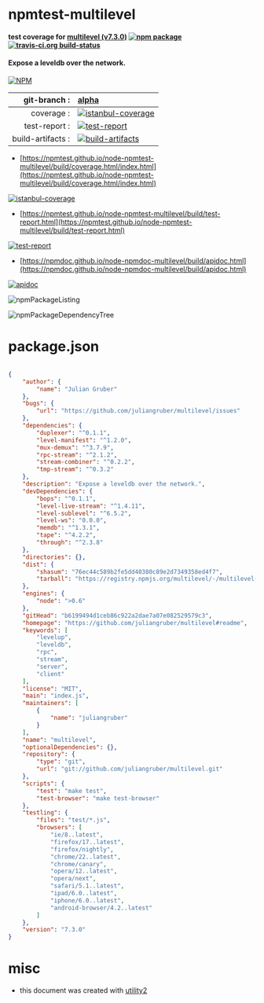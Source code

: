 # npmtest-multilevel

#### test coverage for  [multilevel (v7.3.0)](https://github.com/juliangruber/multilevel#readme)  [![npm package](https://img.shields.io/npm/v/npmtest-multilevel.svg?style=flat-square)](https://www.npmjs.org/package/npmtest-multilevel) [![travis-ci.org build-status](https://api.travis-ci.org/npmtest/node-npmtest-multilevel.svg)](https://travis-ci.org/npmtest/node-npmtest-multilevel)

#### Expose a leveldb over the network.

[![NPM](https://nodei.co/npm/multilevel.png?downloads=true&downloadRank=true&stars=true)](https://www.npmjs.com/package/multilevel)

| git-branch : | [alpha](https://github.com/npmtest/node-npmtest-multilevel/tree/alpha)|
|--:|:--|
| coverage : | [![istanbul-coverage](https://npmtest.github.io/node-npmtest-multilevel/build/coverage.badge.svg)](https://npmtest.github.io/node-npmtest-multilevel/build/coverage.html/index.html)|
| test-report : | [![test-report](https://npmtest.github.io/node-npmtest-multilevel/build/test-report.badge.svg)](https://npmtest.github.io/node-npmtest-multilevel/build/test-report.html)|
| build-artifacts : | [![build-artifacts](https://npmtest.github.io/node-npmtest-multilevel/glyphicons_144_folder_open.png)](https://github.com/npmtest/node-npmtest-multilevel/tree/gh-pages/build)|

- [https://npmtest.github.io/node-npmtest-multilevel/build/coverage.html/index.html](https://npmtest.github.io/node-npmtest-multilevel/build/coverage.html/index.html)

[![istanbul-coverage](https://npmtest.github.io/node-npmtest-multilevel/build/screenCapture.buildCi.browser.%252Ftmp%252Fbuild%252Fcoverage.lib.html.png)](https://npmtest.github.io/node-npmtest-multilevel/build/coverage.html/index.html)

- [https://npmtest.github.io/node-npmtest-multilevel/build/test-report.html](https://npmtest.github.io/node-npmtest-multilevel/build/test-report.html)

[![test-report](https://npmtest.github.io/node-npmtest-multilevel/build/screenCapture.buildCi.browser.%252Ftmp%252Fbuild%252Ftest-report.html.png)](https://npmtest.github.io/node-npmtest-multilevel/build/test-report.html)

- [https://npmdoc.github.io/node-npmdoc-multilevel/build/apidoc.html](https://npmdoc.github.io/node-npmdoc-multilevel/build/apidoc.html)

[![apidoc](https://npmdoc.github.io/node-npmdoc-multilevel/build/screenCapture.buildCi.browser.%252Ftmp%252Fbuild%252Fapidoc.html.png)](https://npmdoc.github.io/node-npmdoc-multilevel/build/apidoc.html)

![npmPackageListing](https://npmtest.github.io/node-npmtest-multilevel/build/screenCapture.npmPackageListing.svg)

![npmPackageDependencyTree](https://npmtest.github.io/node-npmtest-multilevel/build/screenCapture.npmPackageDependencyTree.svg)



# package.json

```json

{
    "author": {
        "name": "Julian Gruber"
    },
    "bugs": {
        "url": "https://github.com/juliangruber/multilevel/issues"
    },
    "dependencies": {
        "duplexer": "^0.1.1",
        "level-manifest": "^1.2.0",
        "mux-demux": "^3.7.9",
        "rpc-stream": "^2.1.2",
        "stream-combiner": "^0.2.2",
        "tmp-stream": "^0.3.2"
    },
    "description": "Expose a leveldb over the network.",
    "devDependencies": {
        "bops": "^0.1.1",
        "level-live-stream": "^1.4.11",
        "level-sublevel": "^6.5.2",
        "level-ws": "0.0.0",
        "memdb": "^1.3.1",
        "tape": "^4.2.2",
        "through": "^2.3.8"
    },
    "directories": {},
    "dist": {
        "shasum": "76ec44c589b2fe5dd40380c89e2d7349358ed4f7",
        "tarball": "https://registry.npmjs.org/multilevel/-/multilevel-7.3.0.tgz"
    },
    "engines": {
        "node": ">0.6"
    },
    "gitHead": "b6199494d1ceb86c922a2dae7a07e082529579c3",
    "homepage": "https://github.com/juliangruber/multilevel#readme",
    "keywords": [
        "levelup",
        "leveldb",
        "rpc",
        "stream",
        "server",
        "client"
    ],
    "license": "MIT",
    "main": "index.js",
    "maintainers": [
        {
            "name": "juliangruber"
        }
    ],
    "name": "multilevel",
    "optionalDependencies": {},
    "repository": {
        "type": "git",
        "url": "git://github.com/juliangruber/multilevel.git"
    },
    "scripts": {
        "test": "make test",
        "test-browser": "make test-browser"
    },
    "testling": {
        "files": "test/*.js",
        "browsers": [
            "ie/8..latest",
            "firefox/17..latest",
            "firefox/nightly",
            "chrome/22..latest",
            "chrome/canary",
            "opera/12..latest",
            "opera/next",
            "safari/5.1..latest",
            "ipad/6.0..latest",
            "iphone/6.0..latest",
            "android-browser/4.2..latest"
        ]
    },
    "version": "7.3.0"
}
```



# misc
- this document was created with [utility2](https://github.com/kaizhu256/node-utility2)
